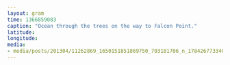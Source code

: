 ```yaml
---
layout: gram
time: 1366859083
caption: "Ocean through the trees on the way to Falcon Point."
latitude: 
longitude: 
media:
- media/posts/201304/11262869_1650151851869750_703181706_n_17842677334000351.jpg
---
```

